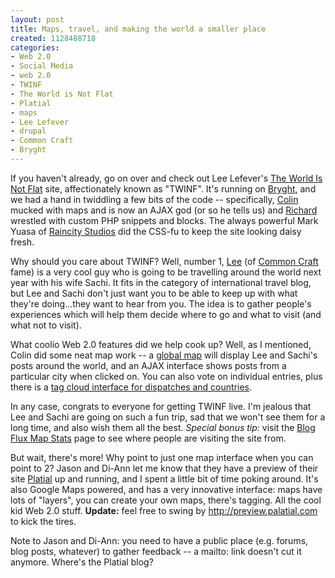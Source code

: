 ```yaml
--- 
layout: post
title: Maps, travel, and making the world a smaller place
created: 1128488718
categories: 
- Web 2.0
- Social Media
- web 2.0
- TWINF
- The World is Not Flat
- Platial
- maps
- Lee Lefever
- drupal
- Common Craft
- Bryght
---
```

<p>If you haven't already, go on over and check out Lee Lefever's <a target="_self" href="http://www.theworldisnotflat.com">The World Is Not Flat</a> site, affectionately known as &quot;TWINF&quot;. It's running on <a target="_self" href="http://www.bryght.com">Bryght</a>, and we had a hand in twiddling a few bits of the code -- specifically, <a target="_self" href="http://www.mixedcontent.com/miscellany/2005/10/the-world-is-not-flat/">Colin</a> mucked with maps and is now an AJAX god (or so he tells us) and <a target="_self" href="http://www.justagwailo.com/filter/2005/10/04/twinf">Richard</a> wrestled with custom PHP snippets and blocks. The always powerful Mark Yuasa of <a target="_self" href="http://www.raincitystudios.com/">Raincity Studios</a> did the CSS-fu to keep the site looking daisy fresh.<br /> </p><p>Why should you care about TWINF? Well, number 1, <a target="_self" href="http://www.leelefever.com">Lee</a> (of <a target="_self" href="http://www.commoncraft.com">Common Craft</a> fame) is a very cool guy who is going to be travelling around the world next year with his wife Sachi. It fits in the category of international travel blog, but Lee and Sachi don't just want you to be able to keep up with what they're doing...they want to hear from you. The idea is to gather people's experiences which will help them decide where to go and what to visit (and what not to visit).</p><p>What coolio Web 2.0 features did we help cook up? Well, as I mentioned, Colin did some neat map work -- a <a target="_self" href="http://www.theworldisnotflat.com/maps">global map</a> will display Lee and Sachi's posts around the world, and an AJAX interface shows posts from a particular city when clicked on. You can also vote on individual entries, plus there is a <a target="_self" href="http://www.theworldisnotflat.com/keywords">tag cloud interface for dispatches and countries</a>.</p><p>In any case, congrats to everyone for getting TWINF live. I'm jealous that Lee and Sachi are going on such a fun trip, sad that we won't see them for a long time, and also wish them all the best. <em>Special bonus tip:</em> visit the <a target="_self" href="http://mapstats.blogflux.com/3636.html">Blog Flux Map Stats</a> page to see where people are visiting the site from.<br /> </p><p>But wait, there's more! Why point to just one map interface when you can point to 2? Jason and Di-Ann let me know that they have a preview of their site <a target="_self" href="http://www.platial.com">Platial</a> up and running, and I spent a little bit of time poking around. It's also Google Maps powered, and has a very innovative interface: maps have lots of &quot;layers&quot;, you can create your own maps, there's tagging. All the cool kid Web 2.0 stuff. <strong>Update:</strong> feel free to swing by <a href="http://preview.palatial.com" target="_self">http://preview.palatial.com</a> to kick the tires.<br /> </p><p>Note to Jason and Di-Ann: you need to have a public place (e.g. forums, blog posts, whatever) to gather feedback -- a mailto: link doesn't cut it anymore. Where's the Platial blog?<br /> </p>
